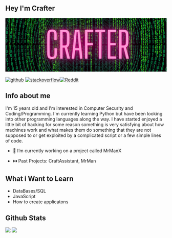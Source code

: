 Hey I'm Crafter
-

![](https://github.com/crafter544/Images/blob/main/Crafter544%20Banner.png?raw=true)

[<img src='https://cdn.jsdelivr.net/npm/simple-icons@3.0.1/icons/github.svg' alt='github' height='60'>](https://github.com/crafter544)
[<img src='https://cdn.jsdelivr.net/npm/simple-icons@3.0.1/icons/stackoverflow.svg' alt='stackoverflow' height='60'>](https://stackoverflow.com/users/17659383)[<img src='https://cdn.jsdelivr.net/npm/simple-icons@3.0.1/icons/reddit.svg' alt='Reddit' height='60'>](https://www.reddit.com/user/Crafter91)
  


Info about me
-
I'm 15 years old and I'm interested in Computer Security and Coding/Programming. 
I'm currently learning Python but have been looking into other programming languages along the way. 
I have started enjoyed a little bit of hacking for some reason something is very satisfying about how machines work and what makes them do something that they are
not supposed to or get exploited by a complicated script or a few simple lines of code.


- 🔋 I’m currently working on a project called MrManX

- ⏮️ Past Projects: CraftAssistant, MrMan



What i Want to Learn
-
- DataBases/SQL
- JavaScript
- How to create applicatons 

Github Stats
-
![](https://github-readme-stats.vercel.app/api?username=crafter544&show_icons=true)
![](https://activity-graph.herokuapp.com/graph?username=crafter544)  
